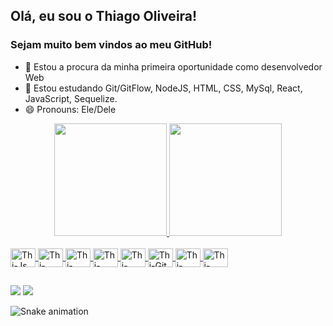 ## Olá, eu sou o Thiago Oliveira!
### Sejam muito bem vindos ao meu GitHub!

- 🔭 Estou a procura da minha primeira oportunidade como desenvolvedor Web
- 🌱 Estou estudando Git/GitFlow, NodeJS, HTML, CSS, MySql, React, JavaScript, Sequelize.
- 😄 Pronouns: Ele/Dele

<div align="center">
  <a href="https://github.com/Thioliver">
  <img height="180em" src="https://github-readme-stats.vercel.app/api?username=ThiOliver&show_icons=true&theme=radical&include_all_commits=true&count_private=true"/>
  <img height="180em" src="https://github-readme-stats.vercel.app/api/top-langs/?username=ThiOliver&layout=compact&langs_count=7&theme=radical"/>
</div>
<div style="display: inline_block"><br> 
  <img align="center" alt="Thi-Js" height="30" width="40" src="https://icongr.am/devicon/javascript-original.svg?size=128&color=currentColor">
  <img align="center" alt="Thi-NodeJs" height="30" width="40" src="https://icongr.am/devicon/nodejs-original.svg?size=128&color=currentColor">
  <img align="center" alt="Thi-React" height="30" width="40" src="https://icongr.am/devicon/react-original.svg?size=128&color=currentColor">
  <img align="center" alt="Thi-HTML" height="30" width="40" src="https://icongr.am/devicon/html5-original-wordmark.svg?size=128&color=currentColor">
  <img align="center" alt="Thi-CSS" height="30" width="40" src="https://icongr.am/devicon/css3-original-wordmark.svg?size=128&color=currentColor">
  <img align="center" alt="Thi-Git" height="30" width="40" src="https://icongr.am/devicon/git-original.svg?size=128&color=currentColor">
  <img align="center" alt="Thi-MySql<" height="30" width="40" src="https://icongr.am/devicon/mysql-original.svg?size=128&color=currentColor">
  <img align="center" alt="Thi-Sequelize<" height="30" width="40" src="https://icongr.am/devicon/sequelize-original.svg?size=128&color=currentColor">
</div>
  
  ##
  
  
<div> 
  <a href = "mailto:thiago.oliver.siqueira@gmail.com"><img src="https://img.shields.io/badge/-Gmail-%23333?style=for-the-badge&logo=gmail&logoColor=white" target="_blank"></a>
  <a href="https://www.linkedin.com/in/thiago-oliveira-s/" target="_blank"><img src="https://img.shields.io/badge/-LinkedIn-%230077B5?style=for-the-badge&logo=linkedin&logoColor=white" target="_blank"></a> 
 
  ![Snake animation](https://github.com/ThiOliver/ThiOliver/blob/output/github-contribution-grid-snake.svg)
 
</div>
